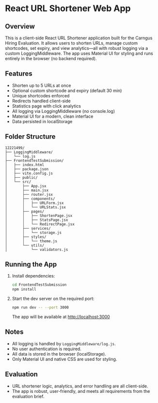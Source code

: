 # React URL Shortener Web App

## Overview

This is a client-side React URL Shortener application built for the Carngus Hiring Evaluation. It allows users to shorten URLs, manage custom shortcodes, set expiry, and view analytics—all with robust logging via a custom LoggingMiddleware. The app uses Material UI for styling and runs entirely in the browser (no backend required).

## Features

- Shorten up to 5 URLs at once
- Optional custom shortcode and expiry (default 30 min)
- Unique shortcodes enforced
- Redirects handled client-side
- Statistics page with click analytics
- All logging via LoggingMiddleware (no console.log)
- Material UI for a modern, clean interface
- Data persisted in localStorage

## Folder Structure

```
12221499/
├── LoggingMiddleware/
│   └── log.js
├── FrontendTestSubmission/
│   ├── index.html
│   ├── package.json
│   ├── vite.config.js
│   ├── public/
│   └── src/
│       ├── App.jsx
│       ├── main.jsx
│       ├── router.jsx
│       ├── components/
│       │   ├── URLForm.jsx
│       │   └── URLStats.jsx
│       ├── pages/
│       │   ├── ShortenPage.jsx
│       │   ├── StatsPage.jsx
│       │   └── RedirectPage.jsx
│       ├── services/
│       │   └── storage.js
│       ├── styles/
│       │   └── theme.js
│       └── utils/
│           └── validators.js
```

## Running the App

1. Install dependencies:
   ```bash
   cd FrontendTestSubmission
   npm install
   ```
2. Start the dev server on the required port:
   ```bash
   npm run dev -- --port 3000
   ```
   The app will be available at [http://localhost:3000](http://localhost:3000)

## Notes

- All logging is handled by `LoggingMiddleware/log.js`.
- No user authentication is required.
- All data is stored in the browser (localStorage).
- Only Material UI and native CSS are used for styling.

## Evaluation

- URL shortener logic, analytics, and error handling are all client-side.
- The app is robust, user-friendly, and meets all requirements from the evaluation brief.
